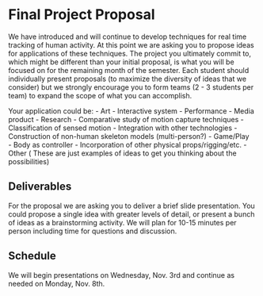 # Final Project Proposal

We have introduced and will continue to develop techniques for real time tracking of human activity. At this point we are asking you to propose ideas for applications of these techniques. The project you ultimately commit to, which might be different than your initial proposal, is what you will be focused on for the remaining month of the semester. Each student should individually present proposals (to maximize the diversity of ideas that we consider) but we strongly encourage you to form teams (2 - 3 students per team) to expand the scope of what you can accomplish.

Your application could be:
    - Art
        - Interactive system
        - Performance
        - Media product
    - Research
        - Comparative study of motion capture techniques
        - Classification of sensed motion
        - Integration with other technologies
        - Construction of non-human skeleton models (multi-person?)
    - Game/Play  
        - Body as controller
        - Incorporation of other physical props/rigging/etc.
    - Other ( These are just examples of ideas to get you thinking about the possibilities)



## Deliverables

For the proposal we are asking you to deliver a brief slide presentation. You could propose a single idea with greater levels of detail, or present a bunch of ideas as a brainstorming activity. We will plan for 10-15 minutes per person including time for questions and discussion. 


## Schedule

We will begin presentations on Wednesday, Nov. 3rd and continue as needed on Monday, Nov. 8th. 




